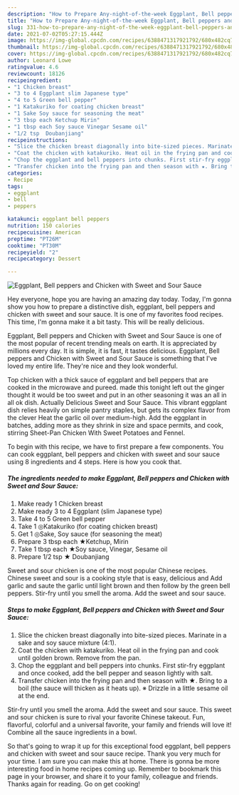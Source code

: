 ```yaml
---
description: "How to Prepare Any-night-of-the-week Eggplant, Bell peppers and Chicken with Sweet and Sour Sauce"
title: "How to Prepare Any-night-of-the-week Eggplant, Bell peppers and Chicken with Sweet and Sour Sauce"
slug: 331-how-to-prepare-any-night-of-the-week-eggplant-bell-peppers-and-chicken-with-sweet-and-sour-sauce
date: 2021-07-02T05:27:15.444Z
image: https://img-global.cpcdn.com/recipes/6388471317921792/680x482cq70/eggplant-bell-peppers-and-chicken-with-sweet-and-sour-sauce-recipe-main-photo.jpg
thumbnail: https://img-global.cpcdn.com/recipes/6388471317921792/680x482cq70/eggplant-bell-peppers-and-chicken-with-sweet-and-sour-sauce-recipe-main-photo.jpg
cover: https://img-global.cpcdn.com/recipes/6388471317921792/680x482cq70/eggplant-bell-peppers-and-chicken-with-sweet-and-sour-sauce-recipe-main-photo.jpg
author: Leonard Lowe
ratingvalue: 4.6
reviewcount: 18126
recipeingredient:
- "1 Chicken breast"
- "3 to 4 Eggplant slim Japanese type"
- "4 to 5 Green bell pepper"
- "1 Katakuriko for coating chicken breast"
- "1 Sake Soy sauce for seasoning the meat"
- "3 tbsp each Ketchup Mirin"
- "1 tbsp each Soy sauce Vinegar Sesame oil"
- "1/2 tsp  Doubanjiang"
recipeinstructions:
- "Slice the chicken breast diagonally into bite-sized pieces. Marinate in a sake and soy sauce mixture (4:1)."
- "Coat the chicken with katakuriko. Heat oil in the frying pan and cook until golden brown. Remove from the pan."
- "Chop the eggplant and bell peppers into chunks. First stir-fry eggplant and once cooked, add the bell pepper and season lightly with salt."
- "Transfer chicken into the frying pan and then season with ★. Bring to a boil (the sauce will thicken as it heats up). ※ Drizzle in a little sesame oil at the end."
categories:
- Recipe
tags:
- eggplant
- bell
- peppers

katakunci: eggplant bell peppers 
nutrition: 150 calories
recipecuisine: American
preptime: "PT26M"
cooktime: "PT30M"
recipeyield: "2"
recipecategory: Dessert

---
```



![Eggplant, Bell peppers and Chicken with Sweet and Sour Sauce](https://img-global.cpcdn.com/recipes/6388471317921792/680x482cq70/eggplant-bell-peppers-and-chicken-with-sweet-and-sour-sauce-recipe-main-photo.jpg)

Hey everyone, hope you are having an amazing day today. Today, I'm gonna show you how to prepare a distinctive dish, eggplant, bell peppers and chicken with sweet and sour sauce. It is one of my favorites food recipes. This time, I'm gonna make it a bit tasty. This will be really delicious.

Eggplant, Bell peppers and Chicken with Sweet and Sour Sauce is one of the most popular of recent trending meals on earth. It is appreciated by millions every day. It is simple, it is fast, it tastes delicious. Eggplant, Bell peppers and Chicken with Sweet and Sour Sauce is something that I've loved my entire life. They're nice and they look wonderful.

Top chicken with a thick sauce of eggplant and bell peppers that are cooked in the microwave and pureed. made this tonight left out the ginger thought it would be too sweet and put in an other seasoning it was an all in all ok dish. Actually Delicious Sweet and Sour Sauce. This vibrant eggplant dish relies heavily on simple pantry staples, but gets its complex flavor from the clever Heat the garlic oil over medium-high. Add the eggplant in batches, adding more as they shrink in size and space permits, and cook, stirring Sheet-Pan Chicken With Sweet Potatoes and Fennel.


To begin with this recipe, we have to first prepare a few components. You can cook eggplant, bell peppers and chicken with sweet and sour sauce using 8 ingredients and 4 steps. Here is how you cook that.

<!--inarticleads1-->

##### The ingredients needed to make Eggplant, Bell peppers and Chicken with Sweet and Sour Sauce:

1. Make ready 1 Chicken breast
1. Make ready 3 to 4 Eggplant (slim Japanese type)
1. Take 4 to 5 Green bell pepper
1. Take 1 ◎Katakuriko (for coating chicken breast)
1. Get 1 ◎Sake, Soy sauce (for seasoning the meat)
1. Prepare 3 tbsp each ★Ketchup, Mirin
1. Take 1 tbsp each ★Soy sauce, Vinegar, Sesame oil
1. Prepare 1/2 tsp ★ Doubanjiang


Sweet and sour chicken is one of the most popular Chinese recipes. Chinese sweet and sour is a cooking style that is easy, delicious and Add garlic and saute the garlic until light brown and then follow by the green bell peppers. Stir-fry until you smell the aroma. Add the sweet and sour sauce. 

<!--inarticleads2-->

##### Steps to make Eggplant, Bell peppers and Chicken with Sweet and Sour Sauce:

1. Slice the chicken breast diagonally into bite-sized pieces. Marinate in a sake and soy sauce mixture (4:1).
1. Coat the chicken with katakuriko. Heat oil in the frying pan and cook until golden brown. Remove from the pan.
1. Chop the eggplant and bell peppers into chunks. First stir-fry eggplant and once cooked, add the bell pepper and season lightly with salt.
1. Transfer chicken into the frying pan and then season with ★. Bring to a boil (the sauce will thicken as it heats up). ※ Drizzle in a little sesame oil at the end.


Stir-fry until you smell the aroma. Add the sweet and sour sauce. This sweet and sour chicken is sure to rival your favorite Chinese takeout. Fun, flavorful, colorful and a universal favorite, your family and friends will love it! Combine all the sauce ingredients in a bowl. 

So that's going to wrap it up for this exceptional food eggplant, bell peppers and chicken with sweet and sour sauce recipe. Thank you very much for your time. I am sure you can make this at home. There is gonna be more interesting food in home recipes coming up. Remember to bookmark this page in your browser, and share it to your family, colleague and friends. Thanks again for reading. Go on get cooking!
